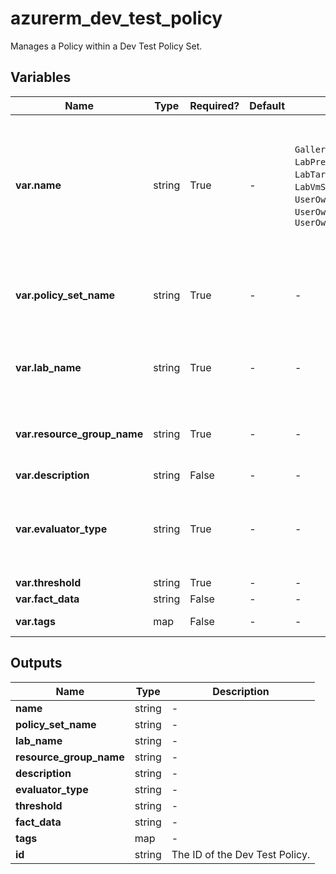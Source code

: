 # azurerm_dev_test_policy

Manages a Policy within a Dev Test Policy Set.

## Variables

| Name | Type | Required? | Default  | possible values | Description |
| ---- | ---- | --------- | -------- | ----------- | ----------- |
| **var.name** | string | True | -  |  `GalleryImage`, `LabPremiumVmCount`, `LabTargetCost`, `LabVmCount`, `LabVmSize`, `UserOwnedLabPremiumVmCount`, `UserOwnedLabVmCount`, `UserOwnedLabVmCountInSubnet`  | Specifies the name of the Dev Test Policy. Possible values are `GalleryImage`, `LabPremiumVmCount`, `LabTargetCost`, `LabVmCount`, `LabVmSize`, `UserOwnedLabPremiumVmCount`, `UserOwnedLabVmCount` and `UserOwnedLabVmCountInSubnet`. Changing this forces a new resource to be created. | 
| **var.policy_set_name** | string | True | -  |  -  | Specifies the name of the Policy Set within the Dev Test Lab where this policy should be created. Changing this forces a new resource to be created. | 
| **var.lab_name** | string | True | -  |  -  | Specifies the name of the Dev Test Lab in which the Policy should be created. Changing this forces a new resource to be created. | 
| **var.resource_group_name** | string | True | -  |  -  | The name of the resource group in which the Dev Test Lab resource exists. Changing this forces a new resource to be created. | 
| **var.description** | string | False | -  |  -  | A description for the Policy. | 
| **var.evaluator_type** | string | True | -  |  -  | The Evaluation Type used for this Policy. Possible values include: 'AllowedValuesPolicy', 'MaxValuePolicy'. Changing this forces a new resource to be created. | 
| **var.threshold** | string | True | -  |  -  | The Threshold for this Policy. | 
| **var.fact_data** | string | False | -  |  -  | The Fact Data for this Policy. | 
| **var.tags** | map | False | -  |  -  | A mapping of tags to assign to the resource. | 



## Outputs

| Name | Type | Description |
| ---- | ---- | --------- | 
| **name** | string  | - | 
| **policy_set_name** | string  | - | 
| **lab_name** | string  | - | 
| **resource_group_name** | string  | - | 
| **description** | string  | - | 
| **evaluator_type** | string  | - | 
| **threshold** | string  | - | 
| **fact_data** | string  | - | 
| **tags** | map  | - | 
| **id** | string  | The ID of the Dev Test Policy. | 